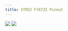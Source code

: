 ```yaml
---
title: STM32 F767ZI Pinout
---
```

<!--[[Electronics]]--->

![](https://os.mbed.com/media/uploads/jeromecoutant/nucleo_f767zi_zio_left_2020_3_30.png)
![](https://os.mbed.com/media/uploads/jeromecoutant/nucleo_f767zi_zio_right_2020_3_30.png)